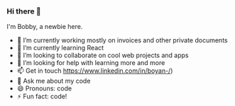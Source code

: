 ### Hi there 👋
I'm Bobby, a newbie here.

- 🔭 I’m currently working mostly on invoices and other private documents
- 🌱 I’m currently learning React
- 👯 I’m looking to collaborate on cool web projects and apps
- 🤔 I’m looking for help with learning more and more
- 📫 Get in touch https://www.linkedin.com/in/boyan-/)
- 💬 Ask me about my code
- 😄 Pronouns: code
- ⚡ Fun fact: code!
